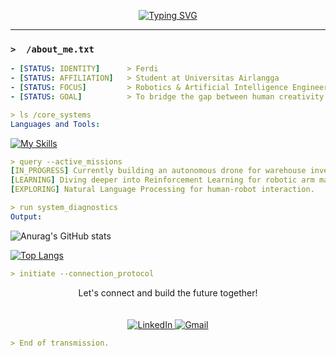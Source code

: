<p align="center">
  <a href="https://github.com/maamonnn">
    <img src="https://readme-typing-svg.herokuapp.com?font=Fira+Code&size=22&pause=1000&color=00FF00&center=true&width=500&lines=%3E+Booting+Ferdi's+Profile...;%3E+Executing+command%3A+whoami;%3E+Welcome!+I'm+Ferdi%2C+the+human+behind+this+terminal." alt="Typing SVG" />
  </a>
</p>

---

### `>  /about_me.txt`
```yaml
- [STATUS: IDENTITY]      > Ferdi
- [STATUS: AFFILIATION]   > Student at Universitas Airlangga
- [STATUS: FOCUS]         > Robotics & Artificial Intelligence Engineering
- [STATUS: GOAL]          > To bridge the gap between human creativity and machine intelligence.
```
```yaml
> ls /core_systems
Languages and Tools:
```
[![My Skills](https://skillicons.dev/icons?i=python,tensorflow,scikitlearn,opencv,c,cpp,arduino,javascript,nodejs,react,express&theme=dark)](https://skillicons.dev)
```yaml
> query --active_missions
[IN_PROGRESS] Currently building an autonomous drone for warehouse inventory management.
[LEARNING] Diving deeper into Reinforcement Learning for robotic arm manipulation.
[EXPLORING] Natural Language Processing for human-robot interaction.
```
```yaml
> run system_diagnostics
Output:
```
![Anurag's GitHub stats](https://github-readme-stats.vercel.app/api?username=maamonnn&show_icons=true&theme=dark)

[![Top Langs](https://github-readme-stats.vercel.app/api/top-langs/?username=maamonnn&layout=compact&theme=tokyonight&hide=html,css)](https://github.com/anuraghazra/github-readme-stats)
```yaml
> initiate --connection_protocol
```


<p align="center">
  Let's connect and build the future together!<br/><br/><br/>
  <a href="https://www.linkedin.com/in/ferdian-adham-62885223a" target="_blank">
    <img src="https://skillicons.dev/icons?i=linkedin&theme=dark" alt="LinkedIn" />
  </a>
  <a href="mailto:ferdianadham@gmail.com" target="_blank">
    <img src="https://skillicons.dev/icons?i=gmail&theme=dark" alt="Gmail" />
  </a>
</p>

```yaml
> End of transmission.
```


